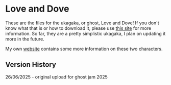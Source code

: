 # Love and Dove
These are the files for the ukagaka, or ghost, Love and Dove! If you don't know what that is or how to download it, please use [this site](https://ukagakadreamteam.com/wiki/guide/beginner_guide) for more information. So far, they are a pretty simplistic ukagaka, I plan on updating it more in the future.

My own [website](https://wizardernie.nekoweb.org/projects.html) contains some more information on these two characters.

## Version History

26/06/2025 - original upload for ghost jam 2025